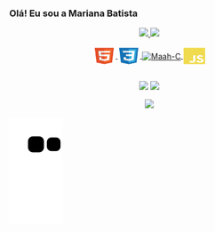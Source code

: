 ### Olá! Eu sou a Mariana Batista

<div align="center">
  <a href="https://github.com/maahbatistaa">
  <img height="150em" src="https://github-readme-stats.vercel.app/api?username=maahbatistaa&show_icons=true&theme=blue-green&include_all_commits=true&count_private=true"/>
  <img height="150em" src="https://github-readme-stats.vercel.app/api/top-langs/?username=maahbatistaa&layout=compact&langs_count=7&theme=blue-green"/>
</div>
<div style="display: inline_block" align="center"><br>
  <img align="center" alt="Maah-HTML" height="30" width="40" src="https://raw.githubusercontent.com/devicons/devicon/master/icons/html5/html5-original.svg">
  <img align="center" alt="Maah-CSS" height="30" width="40" src="https://raw.githubusercontent.com/devicons/devicon/master/icons/css3/css3-original.svg">
  <img align="center" alt="Maah-C" heigth="30" width="40" src="https://cdn.jsdelivr.net/gh/devicons/devicon/icons/c/c-original.svg" />
  <img align="center" alt="Maah-Js" height="30" width="40" src="https://raw.githubusercontent.com/devicons/devicon/master/icons/javascript/javascript-plain.svg">
  </div>
  
  ##
  
 <div align="center"> 
  <a href="https://www.instagram.com/maahbatistaa_" target="_blank"><img src="https://img.shields.io/badge/-Instagram-%23E4405F?style=for-the-badge&logo=instagram&logoColor=white" target="_blank"></a>
  <a href="https://www.linkedin.com/in/mariana-batista-b471441b7/" target="_blank"><img src="https://img.shields.io/badge/-LinkedIn-%230077B5?style=for-the-badge&logo=linkedin&logoColor=white" target="_blank"></a> 
  </div>
  
  <p align="center">   <img alingn="center" src="https://profile-counter.glitch.me/maahbatistaa/count.svg" /></p>
  
  ![Snake animation](https://github.com/maahbatistaa/maahbatistaa/blob/output/github-contribution-grid-snake.svg)
